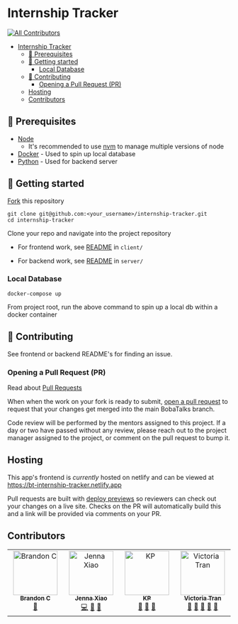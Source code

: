 # Internship Tracker

<!-- ALL-CONTRIBUTORS-BADGE:START - Do not remove or modify this section -->

[![All Contributors](https://img.shields.io/badge/all_contributors-4-orange.svg?style=flat-square)](#contributors-)

<!-- ALL-CONTRIBUTORS-BADGE:END -->

- [Internship Tracker](#internship-tracker)
  - [:brain: Prerequisites](#brain-prerequisites)
  - [:seedling: Getting started](#seedling-getting-started)
    - [Local Database](#local-database)
  - [:handshake: Contributing](#handshake-contributing)
    - [Opening a Pull Request (PR)](#opening-a-pull-request-pr)
  - [Hosting](#hosting)
  - [Contributors](#contributors)

## :brain: Prerequisites

- [Node](https://nodejs.org/en/download)
  - It's recommended to use [nvm](https://github.com/nvm-sh/nvm) to manage multiple versions of node
- [Docker](https://docs.docker.com/get-docker/) - Used to spin up local database
- [Python](https://www.python.org/) - Used for backend server

## :seedling: Getting started

[Fork](https://github.com/BobaTalks/internship-tracker/fork) this repository

```shell
git clone git@github.com:<your_username>/internship-tracker.git
cd internship-tracker
```

Clone your repo and navigate into the project repository

- For frontend work, see [README](./client/README.md) in `client/`

- For backend work, see [README](./server/README.md) in `server/`

### Local Database

```shell
docker-compose up
```

From project root, run the above command to spin up a local db within a docker container

## :handshake: Contributing

See frontend or backend README's for finding an issue.

### Opening a Pull Request (PR)

Read about [Pull Requests](https://docs.github.com/en/pull-requests/collaborating-with-pull-requests/proposing-changes-to-your-work-with-pull-requests/about-pull-requests)

When when the work on your fork is ready to submit, [open a pull request](https://docs.github.com/en/pull-requests/collaborating-with-pull-requests/proposing-changes-to-your-work-with-pull-requests/creating-a-pull-request) to request that your changes get merged into the main BobaTalks branch.

Code review will be performed by the mentors assigned to this project. If a day or two have passed without any review, please reach out to the project manager assigned to the project, or comment on the pull request to bump it.

## Hosting

This app's frontend is _currently_ hosted on netlify and can be viewed at https://bt-internship-tracker.netlify.app

Pull requests are built with [deploy previews](https://docs.netlify.com/site-deploys/deploy-previews/) so reviewers can check out your changes on a live site. Checks on the PR will automatically build this and a link will be provided via comments on your PR.

## Contributors

<!-- ALL-CONTRIBUTORS-LIST:START - Do not remove or modify this section -->
<!-- prettier-ignore-start -->
<!-- markdownlint-disable -->
<table>
  <tbody>
    <tr>
      <td align="center" valign="top" width="14.28%"><a href="http://brandoncastillo.biz/"><img src="https://avatars.githubusercontent.com/u/7208570?v=4?s=100" width="100px;" alt="Brandon C"/><br /><sub><b>Brandon C</b></sub></a><br /><a href="#design-GeekJump" title="Design">🎨</a></td>
      <td align="center" valign="top" width="14.28%"><a href="https://www.linkedin.com/in/jenna-x-435a851b3/"><img src="https://avatars.githubusercontent.com/u/96795538?v=4?s=100" width="100px;" alt="Jenna Xiao"/><br /><sub><b>Jenna Xiao</b></sub></a><br /><a href="https://github.com/BobaTalks/internship-tracker/commits?author=JennaXiao3" title="Code">💻</a> <a href="https://github.com/BobaTalks/internship-tracker/commits?author=JennaXiao3" title="Documentation">📖</a> <a href="https://github.com/BobaTalks/internship-tracker/issues?q=author%3AJennaXiao3" title="Bug reports">🐛</a></td>
      <td align="center" valign="top" width="14.28%"><a href="https://github.com/kpxwinter"><img src="https://avatars.githubusercontent.com/u/118410579?v=4?s=100" width="100px;" alt="KP"/><br /><sub><b>KP</b></sub></a><br /><a href="#projectManagement-kpxwinter" title="Project Management">📆</a> <a href="#question-kpxwinter" title="Answering Questions">💬</a> <a href="#ideas-kpxwinter" title="Ideas, Planning, & Feedback">🤔</a></td>
      <td align="center" valign="top" width="14.28%"><a href="https://github.com/victoriatran17"><img src="https://avatars.githubusercontent.com/u/118402811?v=4?s=100" width="100px;" alt="Victoria Tran"/><br /><sub><b>Victoria Tran</b></sub></a><br /><a href="#business-victoriatran17" title="Business development">💼</a> <a href="#question-victoriatran17" title="Answering Questions">💬</a> <a href="#ideas-victoriatran17" title="Ideas, Planning, & Feedback">🤔</a> <a href="https://github.com/BobaTalks/internship-tracker/commits?author=victoriatran17" title="Documentation">📖</a> <a href="#projectManagement-victoriatran17" title="Project Management">📆</a></td>
    </tr>
  </tbody>
</table>

<!-- markdownlint-restore -->
<!-- prettier-ignore-end -->

<!-- ALL-CONTRIBUTORS-LIST:END -->
<!-- markdownlint-disable -->

<!-- markdownlint-restore -->
<!-- prettier-ignore-end -->

<!-- ALL-CONTRIBUTORS-LIST:END -->
